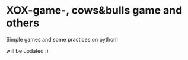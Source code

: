 # XOX-game-, cows&bulls game and others

Simple games and some practices on python!

will be updated :) 
